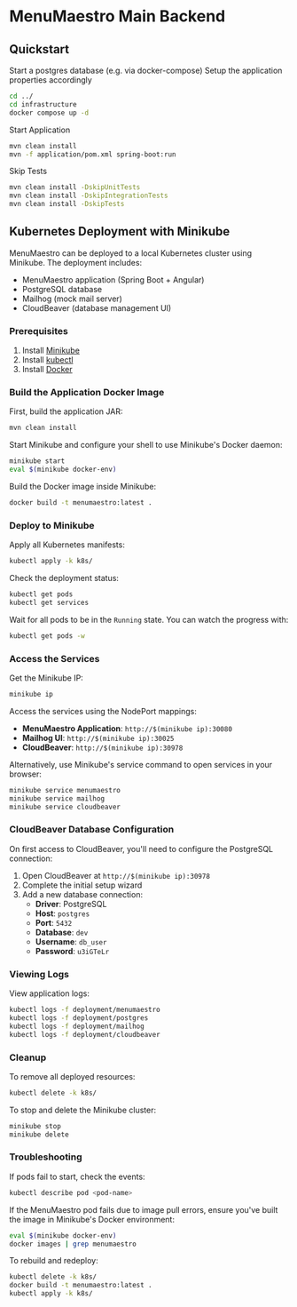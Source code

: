 # MenuMaestro Main Backend

## Quickstart

Start a postgres database (e.g. via docker-compose)
Setup the application properties accordingly

```sh
cd ../
cd infrastructure
docker compose up -d
```

Start Application

```sh
mvn clean install
mvn -f application/pom.xml spring-boot:run
```

Skip Tests

```sh
mvn clean install -DskipUnitTests
mvn clean install -DskipIntegrationTests
mvn clean install -DskipTests
```

## Kubernetes Deployment with Minikube

MenuMaestro can be deployed to a local Kubernetes cluster using Minikube. The deployment includes:
- MenuMaestro application (Spring Boot + Angular)
- PostgreSQL database
- Mailhog (mock mail server)
- CloudBeaver (database management UI)

### Prerequisites

1. Install [Minikube](https://minikube.sigs.k8s.io/docs/start/)
2. Install [kubectl](https://kubernetes.io/docs/tasks/tools/)
3. Install [Docker](https://docs.docker.com/get-docker/)

### Build the Application Docker Image

First, build the application JAR:

```sh
mvn clean install
```

Start Minikube and configure your shell to use Minikube's Docker daemon:

```sh
minikube start
eval $(minikube docker-env)
```

Build the Docker image inside Minikube:

```sh
docker build -t menumaestro:latest .
```

### Deploy to Minikube

Apply all Kubernetes manifests:

```sh
kubectl apply -k k8s/
```

Check the deployment status:

```sh
kubectl get pods
kubectl get services
```

Wait for all pods to be in the `Running` state. You can watch the progress with:

```sh
kubectl get pods -w
```

### Access the Services

Get the Minikube IP:

```sh
minikube ip
```

Access the services using the NodePort mappings:

- **MenuMaestro Application**: `http://$(minikube ip):30080`
- **Mailhog UI**: `http://$(minikube ip):30025`
- **CloudBeaver**: `http://$(minikube ip):30978`

Alternatively, use Minikube's service command to open services in your browser:

```sh
minikube service menumaestro
minikube service mailhog
minikube service cloudbeaver
```

### CloudBeaver Database Configuration

On first access to CloudBeaver, you'll need to configure the PostgreSQL connection:

1. Open CloudBeaver at `http://$(minikube ip):30978`
2. Complete the initial setup wizard
3. Add a new database connection:
   - **Driver**: PostgreSQL
   - **Host**: `postgres`
   - **Port**: `5432`
   - **Database**: `dev`
   - **Username**: `db_user`
   - **Password**: `u3iGTeLr`

### Viewing Logs

View application logs:

```sh
kubectl logs -f deployment/menumaestro
kubectl logs -f deployment/postgres
kubectl logs -f deployment/mailhog
kubectl logs -f deployment/cloudbeaver
```

### Cleanup

To remove all deployed resources:

```sh
kubectl delete -k k8s/
```

To stop and delete the Minikube cluster:

```sh
minikube stop
minikube delete
```

### Troubleshooting

If pods fail to start, check the events:

```sh
kubectl describe pod <pod-name>
```

If the MenuMaestro pod fails due to image pull errors, ensure you've built the image in Minikube's Docker environment:

```sh
eval $(minikube docker-env)
docker images | grep menumaestro
```

To rebuild and redeploy:

```sh
kubectl delete -k k8s/
docker build -t menumaestro:latest .
kubectl apply -k k8s/
```